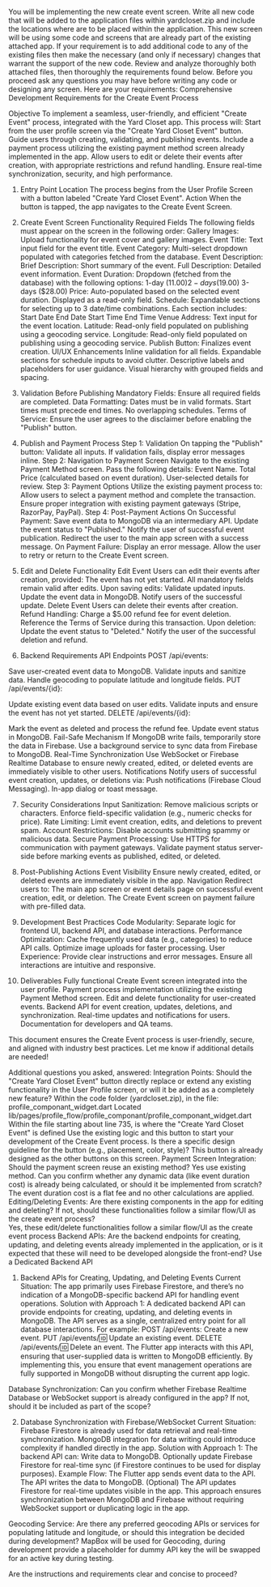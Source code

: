 You will be implementing the new create event screen.  Write all new code that will be added to the application files within yardcloset.zip and include the locations where are to be  placed within the application.  This new screen will be using some code and screens that are already part of the existing attached app.  If your requirement is to add additional code to any of the existing files then make the necessary (and only if necessary) changes that warrant the support of the new code.  Review and analyze thoroughly both attached files, then thoroughly the requirements found below.  Before you proceed ask any questions you may have before writing any code or designing any screen.
Here are your requirements:
Comprehensive Development Requirements for the Create Event Process

Objective
To implement a seamless, user-friendly, and efficient "Create Event" process, integrated with the Yard Closet app. This process will:
Start from the user profile screen via the "Create Yard Closet Event" button.
Guide users through creating, validating, and publishing events.
Include a payment process utilizing the existing payment method screen already implemented in the app.
Allow users to edit or delete their events after creation, with appropriate restrictions and refund handling.
Ensure real-time synchronization, security, and high performance.

1. Entry Point
Location
The process begins from the User Profile Screen with a button labeled "Create Yard Closet Event".
Action
When the button is tapped, the app navigates to the Create Event Screen.

2. Create Event Screen Functionality
Required Fields
The following fields must appear on the screen in the following order:
Gallery Images: Upload functionality for event cover and gallery images.
Event Title: Text input field for the event title.
Event Category: Multi-select dropdown populated with categories fetched from the database.
Event Description:
Brief Description: Short summary of the event.
Full Description: Detailed event information.
Event Duration: Dropdown (fetched from the database) with the following options:
1-day ($11.00)
2-days ($19.00)
3-days ($28.00)
Price:
Auto-populated based on the selected event duration.
Displayed as a read-only field.
Schedule:
Expandable sections for selecting up to 3 date/time combinations.
Each section includes:
Start Date
End Date
Start Time
End Time
Venue Address: Text input for the event location.
Latitude:
Read-only field populated on publishing using a geocoding service.
Longitude:
Read-only field populated on publishing using a geocoding service.
Publish Button: Finalizes event creation.
UI/UX Enhancements
Inline validation for all fields.
Expandable sections for schedule inputs to avoid clutter.
Descriptive labels and placeholders for user guidance.
Visual hierarchy with grouped fields and spacing.

3. Validation
Before Publishing
Mandatory Fields: Ensure all required fields are completed.
Data Formatting:
Dates must be in valid formats.
Start times must precede end times.
No overlapping schedules.
Terms of Service: Ensure the user agrees to the disclaimer before enabling the "Publish" button.

4. Publish and Payment Process
Step 1: Validation
On tapping the "Publish" button:
Validate all inputs.
If validation fails, display error messages inline.
Step 2: Navigation to Payment Screen
Navigate to the existing Payment Method screen.
Pass the following details:
Event Name.
Total Price (calculated based on event duration).
User-selected details for review.
Step 3: Payment Options
Utilize the existing payment process to:
Allow users to select a payment method and complete the transaction.
Ensure proper integration with existing payment gateways (Stripe, RazorPay, PayPal).
Step 4: Post-Payment Actions
On Successful Payment:
Save event data to MongoDB via an intermediary API.
Update the event status to "Published."
Notify the user of successful event publication.
Redirect the user to the main app screen with a success message.
On Payment Failure:
Display an error message.
Allow the user to retry or return to the Create Event screen.

5. Edit and Delete Functionality
Edit Event
Users can edit their events after creation, provided:
The event has not yet started.
All mandatory fields remain valid after edits.
Upon saving edits:
Validate updated inputs.
Update the event data in MongoDB.
Notify users of the successful update.
Delete Event
Users can delete their events after creation.
Refund Handling:
Charge a $5.00 refund fee for event deletion.
Reference the Terms of Service during this transaction.
Upon deletion:
Update the event status to "Deleted."
Notify the user of the successful deletion and refund.

6. Backend Requirements
API Endpoints
POST /api/events:


Save user-created event data to MongoDB.
Validate inputs and sanitize data.
Handle geocoding to populate latitude and longitude fields.
PUT /api/events/{id}:


Update existing event data based on user edits.
Validate inputs and ensure the event has not yet started.
DELETE /api/events/{id}:


Mark the event as deleted and process the refund fee.
Update event status in MongoDB.
Fail-Safe Mechanism
If MongoDB write fails, temporarily store the data in Firebase.
Use a background service to sync data from Firebase to MongoDB.
Real-Time Synchronization
Use WebSocket or Firebase Realtime Database to ensure newly created, edited, or deleted events are immediately visible to other users.
Notifications
Notify users of successful event creation, updates, or deletions via:
Push notifications (Firebase Cloud Messaging).
In-app dialog or toast message.

7. Security Considerations
Input Sanitization:
Remove malicious scripts or characters.
Enforce field-specific validation (e.g., numeric checks for price).
Rate Limiting:
Limit event creation, edits, and deletions to prevent spam.
Account Restrictions:
Disable accounts submitting spammy or malicious data.
Secure Payment Processing:
Use HTTPS for communication with payment gateways.
Validate payment status server-side before marking events as published, edited, or deleted.

8. Post-Publishing Actions
Event Visibility
Ensure newly created, edited, or deleted events are immediately visible in the app.
Navigation
Redirect users to:
The main app screen or event details page on successful event creation, edit, or deletion.
The Create Event screen on payment failure with pre-filled data.

9. Development Best Practices
Code Modularity:
Separate logic for frontend UI, backend API, and database interactions.
Performance Optimization:
Cache frequently used data (e.g., categories) to reduce API calls.
Optimize image uploads for faster processing.
User Experience:
Provide clear instructions and error messages.
Ensure all interactions are intuitive and responsive.

10. Deliverables
Fully functional Create Event screen integrated into the user profile.
Payment process implementation utilizing the existing Payment Method screen.
Edit and delete functionality for user-created events.
Backend API for event creation, updates, deletions, and synchronization.
Real-time updates and notifications for users.
Documentation for developers and QA teams.

This document ensures the Create Event process is user-friendly, secure, and aligned with industry best practices. Let me know if additional details are needed!

Additional questions you asked, answered:
Integration Points:
Should the "Create Yard Closet Event" button directly replace or extend any existing functionality in the User Profile screen, or will it be added as a completely new feature?
Within the code folder (yardcloset.zip), in the file: profile_componant_widget.dart
Located lib/pages/profile_flow/profile_componant/profile_componant_widget.dart
Within the file starting about line 735, is where the  "Create Yard Closet Event" is defined
Use the existing logic and this button to start your development of the Create Event process. 
Is there a specific design guideline for the button (e.g., placement, color, style)?
This button is already designed as the other buttons on this screen.
Payment Screen Integration:
Should the payment screen reuse an existing method? Yes use existing method.  Can you confirm whether any dynamic data (like event duration cost) is already being calculated, or should it be implemented from scratch? 
 The event duration cost is a flat fee and no other calculations are applied.
Editing/Deleting Events:
Are there existing components in the app for editing and deleting? If not, should these functionalities follow a similar flow/UI as the create event process?  
Yes, these edit/delete functionalities follow a similar flow/UI as the create event process
Backend APIs:
Are the backend endpoints for creating, updating, and deleting events already implemented in the application, or is it expected that these will need to be developed alongside the front-end? Use a Dedicated Backend API 
1. Backend APIs for Creating, Updating, and Deleting Events
Current Situation:
The app primarily uses Firebase Firestore, and there’s no indication of a MongoDB-specific backend API for handling event operations.
Solution with Approach 1:
A dedicated backend API can provide endpoints for creating, updating, and deleting events in MongoDB.
The API serves as a single, centralized entry point for all database interactions. For example:
POST /api/events: Create a new event.
PUT /api/events/:id: Update an existing event.
DELETE /api/events/:id: Delete an event.
The Flutter app interacts with this API, ensuring that user-supplied data is written to MongoDB efficiently.
By implementing this, you ensure that event management operations are fully supported in MongoDB without disrupting the current app logic.


Database Synchronization:
Can you confirm whether Firebase Realtime Database or WebSocket support is already configured in the app? If not, should it be included as part of the scope?

2. Database Synchronization with Firebase/WebSocket
Current Situation:
Firebase Firestore is already used for data retrieval and real-time synchronization.
MongoDB integration for data writing could introduce complexity if handled directly in the app.
Solution with Approach 1:
The backend API can:
Write data to MongoDB.
Optionally update Firebase Firestore for real-time sync (if Firestore continues to be used for display purposes).
Example Flow:
The Flutter app sends event data to the API.
The API writes the data to MongoDB.
(Optional) The API updates Firestore for real-time updates visible in the app.
This approach ensures synchronization between MongoDB and Firebase without requiring WebSocket support or duplicating logic in the app.


Geocoding Service:
Are there any preferred geocoding APIs or services for populating latitude and longitude, or should this integration be decided during development?
MapBox will be used for Geocoding, during development provide a placeholder for dummy API key the will be swapped for an active key during testing.

Are the instructions and requirements clear and concise to proceed?
